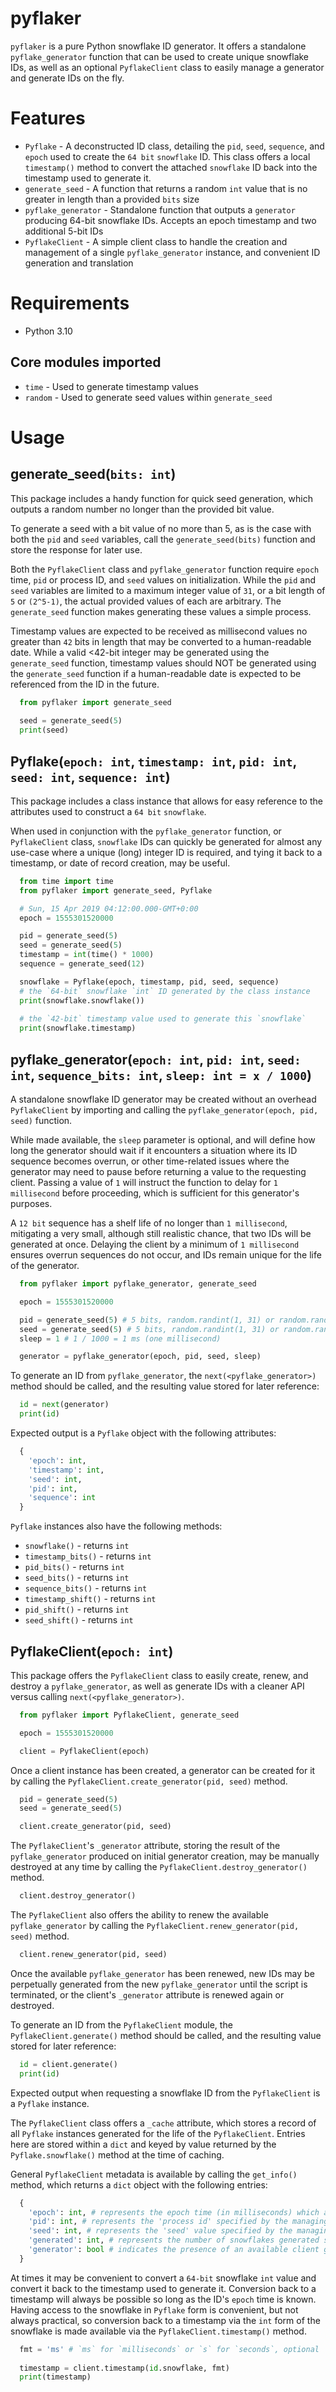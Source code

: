 # pyflaker
`pyflaker` is a pure Python snowflake ID generator. It offers a standalone `pyflake_generator` function that can be used to create unique snowflake IDs, as well as an optional `PyflakeClient` class to easily manage a generator and generate IDs on the fly.

# Features
- `Pyflake` - A deconstructed ID class, detailing the `pid`, `seed`, `sequence`, and `epoch` used to create the `64 bit` `snowflake` ID. This class offers a local `timestamp()` method to convert the attached `snowflake` ID back into the timestamp used to generate it.
- `generate_seed` - A function that returns a random `int` value that is no greater in length than a provided `bits` size
- `pyflake_generator` - Standalone function that outputs a `generator` producing 64-bit snowflake IDs. Accepts an epoch timestamp and two additional 5-bit IDs
- `PyflakeClient` - A simple client class to handle the creation and management of a single `pyflake_generator` instance, and convenient ID generation and translation

# Requirements
- Python 3.10

## Core modules imported
- `time` - Used to generate timestamp values
- `random` - Used to generate seed values within `generate_seed`

# Usage
## generate_seed(`bits: int`)
This package includes a handy function for quick seed generation, which outputs a random number no longer than the provided bit value.

To generate a seed with a bit value of no more than 5, as is the case with both the `pid` and `seed` variables, call the `generate_seed(bits)` function and store the response for later use.

Both the `PyflakeClient` class and `pyflake_generator` function require `epoch` time, `pid` or process ID, and `seed` values on initialization. While the `pid` and `seed` variables are limited to a maximum integer value of `31`, or a bit length of `5` or `(2^5-1)`, the actual provided values of each are arbitrary. The `generate_seed` function makes generating these values a simple process.

Timestamp values are expected to be received as millisecond values no greater than `42` bits in length that may be converted to a human-readable date. While a valid <42-bit integer may be generated using the `generate_seed` function, timestamp values should NOT be generated using the `generate_seed` function if a human-readable date is expected to be referenced from the ID in the future.
```python
  from pyflaker import generate_seed
  
  seed = generate_seed(5)
  print(seed)
```
## Pyflake(`epoch: int`, `timestamp: int`, `pid: int`, `seed: int`, `sequence: int`)
This package includes a class instance that allows for easy reference to the attributes used to construct a `64 bit` `snowflake`.

When used in conjunction with the `pyflake_generator` function, or `PyflakeClient` class, `snowflake` IDs can quickly be generated for almost any use-case where a unique (long) integer ID is required, and tying it back to a timestamp, or date of record creation, may be useful.

```python
  from time import time
  from pyflaker import generate_seed, Pyflake

  # Sun, 15 Apr 2019 04:12:00.000-GMT+0:00
  epoch = 1555301520000

  pid = generate_seed(5)
  seed = generate_seed(5)
  timestamp = int(time() * 1000)  
  sequence = generate_seed(12)

  snowflake = Pyflake(epoch, timestamp, pid, seed, sequence)
  # the `64-bit` snowflake `int` ID generated by the class instance
  print(snowflake.snowflake())
  
  # the `42-bit` timestamp value used to generate this `snowflake`
  print(snowflake.timestamp)
```
## pyflake_generator(`epoch: int`, `pid: int`, `seed: int`, `sequence_bits: int`, `sleep: int = x / 1000`)
A standalone snowflake ID generator may be created without an overhead `PyflakeClient` by importing and calling the `pyflake_generator(epoch, pid, seed)` function.

While made available, the `sleep` parameter is optional, and will define how long the generator should wait if it encounters a situation where its ID sequence becomes overrun, or other time-related issues where the generator may need to pause before returning a value to the requesting client. Passing a value of `1` will instruct the function to delay for `1 millisecond` before proceeding, which is sufficient for this generator's purposes.

A `12 bit` sequence has a shelf life of no longer than `1 millisecond`, mitigating a very small, although still realistic chance, that two IDs will be generated at once. Delaying the client by a minimum of `1 millisecond` ensures overrun sequences do not occur, and IDs remain unique for the life of the generator.
```python
  from pyflaker import pyflake_generator, generate_seed

  epoch = 1555301520000

  pid = generate_seed(5) # 5 bits, random.randint(1, 31) or random.randint(1, (2^5-1))
  seed = generate_seed(5) # 5 bits, random.randint(1, 31) or random.randint(1, (2^5-1))
  sleep = 1 # 1 / 1000 = 1 ms (one millisecond)

  generator = pyflake_generator(epoch, pid, seed, sleep)
```

To generate an ID from `pyflake_generator`, the `next(<pyflake_generator>)` method should be called, and the resulting value stored for later reference:
```python
  id = next(generator)
  print(id)
```
Expected output is a `Pyflake` object with the following attributes:
```python
  {
    'epoch': int,
    'timestamp': int,
    'seed': int,
    'pid': int,
    'sequence': int
  }
```
`Pyflake` instances also have the following methods:
- `snowflake()` - returns `int`
- `timestamp_bits()` - returns `int`
- `pid_bits()` - returns `int`
- `seed_bits()` - returns `int`
- `sequence_bits()` - returns `int`
- `timestamp_shift()` - returns `int`
- `pid_shift()` - returns `int`
- `seed_shift()` - returns `int`
 
## PyflakeClient(`epoch: int`)
This package offers the `PyflakeClient` class to easily create, renew, and destroy a `pyflake_generator`, as well as generate IDs with a cleaner API versus calling `next(<pyflake_generator>)`.
```python
  from pyflaker import PyflakeClient, generate_seed

  epoch = 1555301520000

  client = PyflakeClient(epoch)    
```
Once a client instance has been created, a generator can be created for it by calling the `PyflakeClient.create_generator(pid, seed)` method.
```python
  pid = generate_seed(5)
  seed = generate_seed(5)  

  client.create_generator(pid, seed)
```
The `PyflakeClient`'s `_generator` attribute, storing the result of the `pyflake_generator` produced on initial generator creation, may be manually destroyed at any time by calling the `PyflakeClient.destroy_generator()` method.
```python
  client.destroy_generator()
```
The `PyflakeClient` also offers the ability to renew the available `pyflake_generator` by calling the `PyflakeClient.renew_generator(pid, seed)` method.
```python
  client.renew_generator(pid, seed)
```
Once the available `pyflake_generator` has been renewed, new IDs may be perpetually generated from the new `pyflake_generator` until the script is terminated, or the client's `_generator` attribute is renewed again or destroyed.

To generate an ID from the `PyflakeClient` module, the `PyflakeClient.generate()` method should be called, and the resulting value stored for later reference:
```python
  id = client.generate()
  print(id)
```
Expected output when requesting a snowflake ID from the `PyflakeClient` is a `Pyflake` instance.

The `PyflakeClient` class offers a `_cache` attribute, which stores a record of all `Pyflake` instances generated for the life of the `PyflakeClient`. Entries here are stored within a `dict` and keyed by value returned by the `Pyflake.snowflake()` method at the time of caching.

General `PyflakeClient` metadata is available by calling the `get_info()` method, which returns a `dict` object with the following entries:
```python
  {
    'epoch': int, # represents the epoch time (in milliseconds) which all client snowflake IDs are based
    'pid': int, # represents the 'process id' specified by the managing client
    'seed': int, # represents the 'seed' value specified by the managing client
    'generated': int, # represents the number of snowflakes generated since client initialization
    'generator': bool # indicates the presence of an available client generator
  }
```
At times it may be convenient to convert a `64-bit` snowflake `int` value and convert it back to the timestamp used to generate it. Conversion back to a timestamp will always be possible so long as the ID's `epoch` time is known. Having access to the snowflake in `Pyflake` form is convenient, but not always practical, so conversion back to a timestamp via the `int` form of the snowflake is made available via the `PyflakeClient.timestamp()` method.

```python
  fmt = 'ms' # `ms` for `milliseconds` or `s` for `seconds`, optional
  
  timestamp = client.timestamp(id.snowflake, fmt)
  print(timestamp)
```
